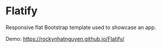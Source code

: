 # Flatify
Responsive flat Bootstrap template used to showcase an app.

Demo: https://rockynhatnguyen.github.io/Flatify/
